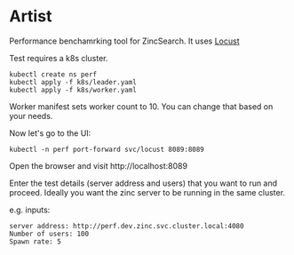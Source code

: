 # Artist

Performance benchamrking tool for ZincSearch. It uses [Locust]()

Test requires a k8s cluster.

```shell
kubectl create ns perf
kubectl apply -f k8s/leader.yaml
kubectl apply -f k8s/worker.yaml
```

Worker manifest sets worker count to 10. You can change that based on your needs.

Now let's go to the UI:

```shell
kubectl -n perf port-forward svc/locust 8089:8089
```

Open the browser and visit http://localhost:8089

Enter the test details (server address and users) that you want to run and proceed. Ideally you want the zinc server to be running in the same cluster.

e.g. inputs:

```pre
server address: http://perf.dev.zinc.svc.cluster.local:4080
Number of users: 100
Spawn rate: 5 
```

